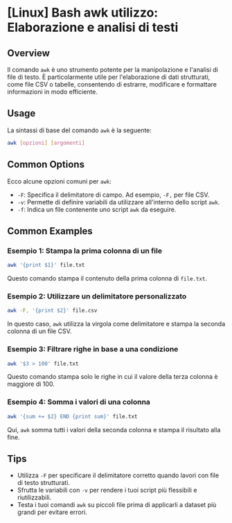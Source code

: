 # [Linux] Bash awk utilizzo: Elaborazione e analisi di testi

## Overview
Il comando `awk` è uno strumento potente per la manipolazione e l'analisi di file di testo. È particolarmente utile per l'elaborazione di dati strutturati, come file CSV o tabelle, consentendo di estrarre, modificare e formattare informazioni in modo efficiente.

## Usage
La sintassi di base del comando `awk` è la seguente:

```bash
awk [opzioni] [argomenti]
```

## Common Options
Ecco alcune opzioni comuni per `awk`:

- `-F`: Specifica il delimitatore di campo. Ad esempio, `-F,` per file CSV.
- `-v`: Permette di definire variabili da utilizzare all'interno dello script `awk`.
- `-f`: Indica un file contenente uno script `awk` da eseguire.

## Common Examples

### Esempio 1: Stampa la prima colonna di un file
```bash
awk '{print $1}' file.txt
```
Questo comando stampa il contenuto della prima colonna di `file.txt`.

### Esempio 2: Utilizzare un delimitatore personalizzato
```bash
awk -F, '{print $2}' file.csv
```
In questo caso, `awk` utilizza la virgola come delimitatore e stampa la seconda colonna di un file CSV.

### Esempio 3: Filtrare righe in base a una condizione
```bash
awk '$3 > 100' file.txt
```
Questo comando stampa solo le righe in cui il valore della terza colonna è maggiore di 100.

### Esempio 4: Somma i valori di una colonna
```bash
awk '{sum += $2} END {print sum}' file.txt
```
Qui, `awk` somma tutti i valori della seconda colonna e stampa il risultato alla fine.

## Tips
- Utilizza `-F` per specificare il delimitatore corretto quando lavori con file di testo strutturati.
- Sfrutta le variabili con `-v` per rendere i tuoi script più flessibili e riutilizzabili.
- Testa i tuoi comandi `awk` su piccoli file prima di applicarli a dataset più grandi per evitare errori.